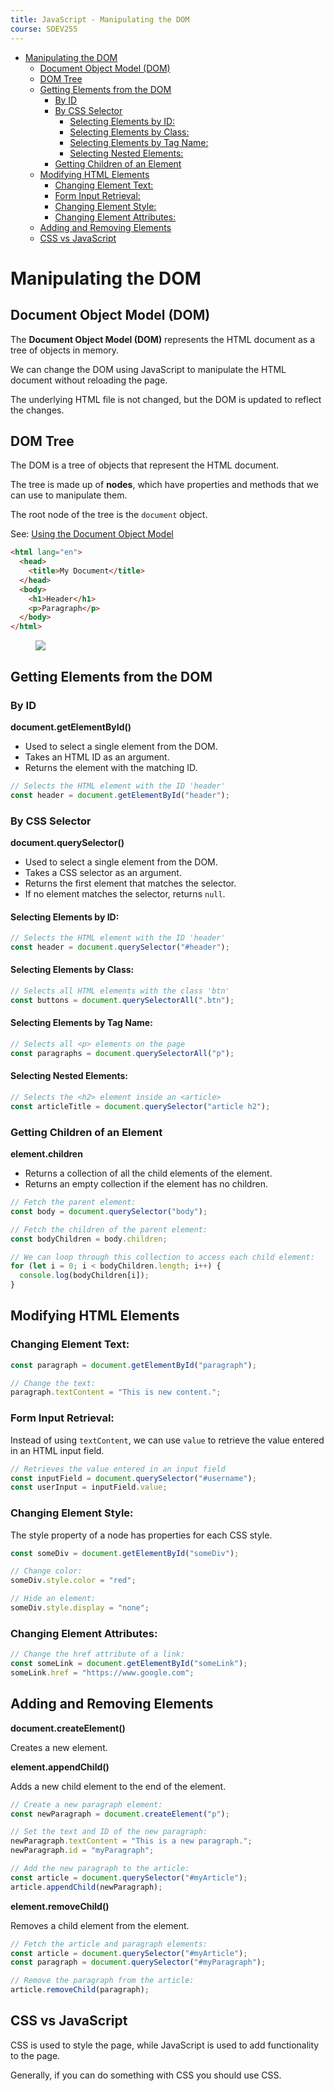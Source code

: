 ```yaml
---
title: JavaScript - Manipulating the DOM
course: SDEV255
---
```


- [Manipulating the DOM](#manipulating-the-dom)
  - [Document Object Model (DOM)](#document-object-model-dom)
  - [DOM Tree](#dom-tree)
  - [Getting Elements from the DOM](#getting-elements-from-the-dom)
    - [By ID](#by-id)
    - [By CSS Selector](#by-css-selector)
      - [Selecting Elements by ID:](#selecting-elements-by-id)
      - [Selecting Elements by Class:](#selecting-elements-by-class)
      - [Selecting Elements by Tag Name:](#selecting-elements-by-tag-name)
      - [Selecting Nested Elements:](#selecting-nested-elements)
    - [Getting Children of an Element](#getting-children-of-an-element)
  - [Modifying HTML Elements](#modifying-html-elements)
    - [Changing Element Text:](#changing-element-text)
    - [Form Input Retrieval:](#form-input-retrieval)
    - [Changing Element Style:](#changing-element-style)
    - [Changing Element Attributes:](#changing-element-attributes)
  - [Adding and Removing Elements](#adding-and-removing-elements)
  - [CSS vs JavaScript](#css-vs-javascript)

# Manipulating the DOM

## Document Object Model (DOM)

The **Document Object Model (DOM)** represents the HTML document as a tree of objects in memory.

We can change the DOM using JavaScript to manipulate the HTML document without reloading the page.

The underlying HTML file is not changed, but the DOM is updated to reflect the changes.

## DOM Tree

The DOM is a tree of objects that represent the HTML document.

The tree is made up of **nodes**, which have properties and methods that we can use to manipulate them.

The root node of the tree is the `document` object.

See: [Using the Document Object Model](https://developer.mozilla.org/en-US/docs/Web/API/Document_object_model/Using_the_Document_Object_Model#what_is_a_dom_tree)

```html
<html lang="en">
  <head>
    <title>My Document</title>
  </head>
  <body>
    <h1>Header</h1>
    <p>Paragraph</p>
  </body>
</html>
```

<figure>
    <span>
        <img src="https://developer.mozilla.org/en-US/docs/Web/API/Document_object_model/Using_the_Document_Object_Model/using_the_w3c_dom_level_1_core-doctree.jpg" style="">
    </span>
    <figcaption>
        <a href=""></a>
    </figcaption>
</figure>

## Getting Elements from the DOM

### By ID

**document.getElementById()**

- Used to select a single element from the DOM.
- Takes an HTML ID as an argument.
- Returns the element with the matching ID.

```javascript
// Selects the HTML element with the ID 'header'
const header = document.getElementById("header");
```

### By CSS Selector

**document.querySelector()**

- Used to select a single element from the DOM.
- Takes a CSS selector as an argument.
- Returns the first element that matches the selector.
- If no element matches the selector, returns `null`.

#### Selecting Elements by ID:

```javascript
// Selects the HTML element with the ID 'header'
const header = document.querySelector("#header");
```

#### Selecting Elements by Class:

```javascript
// Selects all HTML elements with the class 'btn'
const buttons = document.querySelectorAll(".btn");
```

#### Selecting Elements by Tag Name:

```javascript
// Selects all <p> elements on the page
const paragraphs = document.querySelectorAll("p");
```

#### Selecting Nested Elements:

```javascript
// Selects the <h2> element inside an <article>
const articleTitle = document.querySelector("article h2");
```

### Getting Children of an Element

**element.children**

- Returns a collection of all the child elements of the element.
- Returns an empty collection if the element has no children.

```javascript
// Fetch the parent element:
const body = document.querySelector("body");

// Fetch the children of the parent element:
const bodyChildren = body.children;

// We can loop through this collection to access each child element:
for (let i = 0; i < bodyChildren.length; i++) {
  console.log(bodyChildren[i]);
}
```

## Modifying HTML Elements

### Changing Element Text:

```javascript
const paragraph = document.getElementById("paragraph");

// Change the text:
paragraph.textContent = "This is new content.";
```

### Form Input Retrieval:

Instead of using `textContent`, we can use `value` to retrieve the value entered in an HTML input field.

```javascript
// Retrieves the value entered in an input field
const inputField = document.querySelector("#username");
const userInput = inputField.value;
```

### Changing Element Style:

The style property of a node has properties for each CSS style.

```javascript
const someDiv = document.getElementById("someDiv");

// Change color:
someDiv.style.color = "red";

// Hide an element:
someDiv.style.display = "none";
```

### Changing Element Attributes:

```javascript
// Change the href attribute of a link:
const someLink = document.getElementById("someLink");
someLink.href = "https://www.google.com";
```

## Adding and Removing Elements

**document.createElement()**

Creates a new element.

**element.appendChild()**

Adds a new child element to the end of the element.

```javascript
// Create a new paragraph element:
const newParagraph = document.createElement("p");

// Set the text and ID of the new paragraph:
newParagraph.textContent = "This is a new paragraph.";
newParagraph.id = "myParagraph";

// Add the new paragraph to the article:
const article = document.querySelector("#myArticle");
article.appendChild(newParagraph);
```

**element.removeChild()**

Removes a child element from the element.

```javascript
// Fetch the article and paragraph elements:
const article = document.querySelector("#myArticle");
const paragraph = document.querySelector("#myParagraph");

// Remove the paragraph from the article:
article.removeChild(paragraph);
```

## CSS vs JavaScript

CSS is used to style the page, while JavaScript is used to add functionality to the page.

Generally, if you can do something with CSS you should use CSS.
